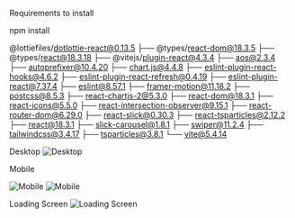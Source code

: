 Requirements to install

npm install

@lottiefiles/dotlottie-react@0.13.5
├── @types/react-dom@18.3.5
├── @types/react@18.3.18
├── @vitejs/plugin-react@4.3.4
├── aos@2.3.4
├── autoprefixer@10.4.20
├── chart.js@4.4.8
├── eslint-plugin-react-hooks@4.6.2
├── eslint-plugin-react-refresh@0.4.19
├── eslint-plugin-react@7.37.4
├── eslint@8.57.1
├── framer-motion@11.18.2
├── postcss@8.5.3
├── react-chartjs-2@5.3.0
├── react-dom@18.3.1
├── react-icons@5.5.0
├── react-intersection-observer@9.15.1
├── react-router-dom@6.29.0
├── react-slick@0.30.3
├── react-tsparticles@2.12.2
├── react@18.3.1
├── slick-carousel@1.8.1
├── swiper@11.2.4
├── tailwindcss@3.4.17
├── tsparticles@3.8.1
└── vite@5.4.14



Desktop
![Desktop](https://github.com/user-attachments/assets/2e6d6073-259e-4876-8489-9ec5d5c1379a)

Mobile

![Mobile](https://github.com/user-attachments/assets/2c8d8389-88b9-43ee-91c8-4dcf8e146220)
![Mobile](https://github.com/user-attachments/assets/b97803dc-80ce-404a-b451-a0519e9df48a)

Loading Screen
![Loading Screen](https://github.com/user-attachments/assets/234e2012-6206-46f8-a4fb-e6f7f992f789)







